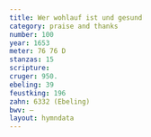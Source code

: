 ```yaml
---
title: Wer wohlauf ist und gesund
category: praise and thanks
number: 100
year: 1653
meter: 76 76 D
stanzas: 15
scripture: 
cruger: 950.
ebeling: 39
feustking: 196
zahn: 6332 (Ebeling)
bwv: —
layout: hymndata
---
```

<br>

